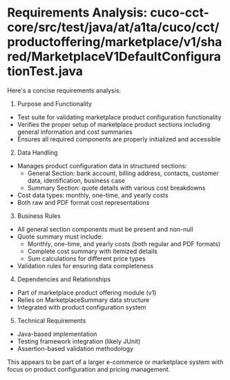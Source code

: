 # Requirements Analysis: cuco-cct-core/src/test/java/at/a1ta/cuco/cct/productoffering/marketplace/v1/shared/MarketplaceV1DefaultConfigurationTest.java

Here's a concise requirements analysis:

1. Purpose and Functionality
- Test suite for validating marketplace product configuration functionality
- Verifies the proper setup of marketplace product sections including general information and cost summaries
- Ensures all required components are properly initialized and accessible

2. Data Handling
- Manages product configuration data in structured sections:
  * General Section: bank account, billing address, contacts, customer data, identification, business case
  * Summary Section: quote details with various cost breakdowns
- Cost data types: monthly, one-time, and yearly costs
- Both raw and PDF format cost representations

3. Business Rules
- All general section components must be present and non-null
- Quote summary must include:
  * Monthly, one-time, and yearly costs (both regular and PDF formats)
  * Complete cost summary with itemized details
  * Sum calculations for different price types
- Validation rules for ensuring data completeness

4. Dependencies and Relationships
- Part of marketplace product offering module (v1)
- Relies on MarketplaceSummary data structure
- Integrated with product configuration system

5. Technical Requirements
- Java-based implementation
- Testing framework integration (likely JUnit)
- Assertion-based validation methodology

This appears to be part of a larger e-commerce or marketplace system with focus on product configuration and pricing management.